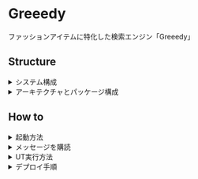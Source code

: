 # Greeedy
ファッションアイテムに特化した検索エンジン「Greeedy」

## Structure
<details><summary>システム構成</summary>

本システムは、ファッションアイテムの検索と表示について責務を担うコンテキストです。

![](./doc/システム構成図.png)

 - [Lightsail - AWS](https://lightsail.aws.amazon.com/ls/webapp/home/containers)
   - [Compute](https://lightsail.aws.amazon.com/ls/webapp/ap-northeast-1/container-services/greeedy/deployments)
   - [Database](https://lightsail.aws.amazon.com/ls/webapp/ap-northeast-1/databases/Greeedy/connect)
 - [SQS - AWS](https://ap-northeast-1.console.aws.amazon.com/sqs/v2/home?region=ap-northeast-1#/queues/https%3A%2F%2Fsqs.ap-northeast-1.amazonaws.com%2F684886458640%2Fgreeedy-queue)
 - [OpenSearch - AWS](https://ap-northeast-1.console.aws.amazon.com/aos/home?region=ap-northeast-1#opensearch/domains/greeedy-opensearch-dev)

</details>

<details><summary>アーキテクチャとパッケージ構成</summary>

このアプリケーションのアーキテクチャには、エンドユーザー、管理ユーザー、外部コンテキストとAPIやMQなど様々な入出力方法を用いてやりとりするため、
ヘキサゴナルアーキテクチャ(ポートアンドアダプター)を採用しています。 
このアーキテクチャは、外部と対話するポートとアダプターを容易に追加したり、変更しやすいうえにテストもしやすい特徴があります。

![](./doc/アーキテクチャ.png)

パッケージ構成は以下の通りです。

```shell
app
├── application  # アプリケーション層
├── config  # 設定パッケージ
├── domain  # ドメイン層
│   └── model
├── exception  # 例外パッケージ
├── notification  # 通知パッケージ
└── port
    └── adapter  # ポート・アダプター層
```

</details>

## How to

<details><summary>起動方法</summary>

```bash
$ cd ~/path/to/greeedy

# .envファイルをコピーして、適切な値に書き換える
$ cp .env.sample .env
$ cp ./services/elasticsearch/.env.sample ./services/elasticsearch/.env

# コンテナの起動
$ docker-compose up --build

$ docker-compose run --rm \
  -p 8000:8000 \
  app \
  uvicorn start_app:app --host 0.0.0.0 --reload

$ mysql -h 127.0.0.1 -P 3306 -u user -p
```

 - [Greeedy API - Swagger UI](http://0.0.0.0:8000/docs)

</details>

<details><summary>メッセージを購読</summary>

あらかじめ「コンテナの起動方法」に従ってコンテナを起動してください。起動したら、別ターミナルで下記を実行します。
```bash
# キューの一覧を表示
$ aws sqs list-queues --endpoint-url http://localhost:4566

# メッセージを作成
$ aws sqs send-message \
    --queue-url http://localhost:4566/000000000000/greeedy-queue \
    --endpoint-url http://localhost:4566 \
    --message-body '{
  "notification_id": 1,
  "event": {
    "name": "レースパンチングブラウス・全2色・b71916",
    "brand_name": "DHOLIC",
    "colors": ["white", "black"],
    "price": 2570,
    "description": "[DESIGN]\n\n総レースがフェミニンなブラウスです。\nカラーネックが端正で中央のボタンが開閉できます。\n肩と裾はスカラップレースでムードUP↑\n\nレースは肩をやや覆うデザインです。\nフロントはバイアス状に、バックは縦のパンチングで\nコントラストをつけました。\nコーデの主役になるのでデニムに着流すだけでも◎\n\n\n※素材の特性上、多少透け感がございます。\nスキントーンの下着とお召しいただくと安心です。\n\n\n※製造過程上、パターンにずれが生じる\n場合がありますが不備ではございません。",
    "gender": "WOMEN",
    "images": [
      "https://www.dzimg.com/Dahong/202203/1353897_20465618_k1.jpg",
      "https://www.dzimg.com/Dahong/202203/1353897_20465619_k1.jpg",
      "https://www.dzimg.com/Dahong/202203/1353897_20465620_k1.jpg",
      "https://www.dzimg.com/Dahong/202203/1353897_20465621_k1.jpg",
      "https://www.dzimg.com/Dahong/202203/1353897_20465622_k1.jpg",
      "https://www.dzimg.com/Dahong/202203/1353897_20465623_k1.jpg",
      "https://www.dzimg.com/Dahong/202203/1353897_20465624_k1.jpg",
      "https://www.dzimg.com/Dahong/202203/1353897_20465625_k1.jpg",
      "https://www.dzimg.com/Dahong/202203/1353897_20465626_k1.jpg",
      "https://www.dzimg.com/Dahong/202203/1353897_20465627_k1.jpg",
      "https://www.dzimg.com/Dahong/202203/1353897_20465628_k1.jpg",
      "https://www.dzimg.com/Dahong/202203/1353897_20465629_k1.jpg",
      "https://www.dzimg.com/Dahong/202203/1353897_20465630_k1.jpg",
      "https://www.dzimg.com/Dahong/202203/1353897_20465631_k1.jpg",
      "https://www.dzimg.com/Dahong/202203/1353897_20465632_k1.jpg",
      "https://www.dzimg.com/Dahong/202203/1353897_20465633_k1.jpg",
      "https://www.dzimg.com/Dahong/202203/1353897_20465634_k1.jpg",
      "https://www.dzimg.com/Dahong/202203/1353897_20465635_k1.jpg",
      "https://www.dzimg.com/Dahong/202203/1353897_20465636_k1.jpg",
      "https://www.dzimg.com/Dahong/202203/1353897_20465637_k1.jpg",
      "https://www.dzimg.com/Dahong/202203/1353897_20444554_k2.jpg",
      "https://www.dzimg.com/Dahong/202203/1353897_20444555_k2.jpg",
      "https://www.dzimg.com/Dahong/202203/1353897_20444556_k2.jpg",
      "https://www.dzimg.com/Dahong/202203/1353897_20444557_k2.jpg",
      "https://www.dzimg.com/Dahong/202203/1353897_20444558_k2.jpg",
      "https://www.dzimg.com/Dahong/202203/1353897_20444559_k2.jpg",
      "https://www.dzimg.com/Dahong/202203/1353897_20444560_k2.jpg",
      "https://www.dzimg.com/Dahong/202203/1353897_20444561_k2.jpg"
    ],
    "url": "https://m.dholic.co.jp/product/goodview_item.asp?gserial=1353897",
    "meta": {
      "keywords": "レースパンチングブラウス・全2色・b71916,ブラウス,ノースリーブブラウス, 通販,ファッション,レディース,DHOLIC,ディーホリック,コスメ,コスメ通販,韓国コスメ,韓国コスメ通販,韓国ファッション,韓国通販,韓国ファッション通販, 韓国レディース通販",
      "description": "レディースファッションショッピングモールDHOLICの[レースパンチングブラウス・全2色・b71916]ページです。毎日たくさんの新商品が登録されており、即日配送商品とセール商品と割引クーポンGETのチャンスもお見逃しなく。"
    }
  },
  "occurred_on": "2022-09-01 08:41:49",
  "event_type": "ItemCreated.1",
  "version": 1,
  "producer_name": "epic-bot"
}'

# キューイングされたメッセージを表示
$ aws sqs receive-message \
    --queue-url http://localhost:4566/000000000000/greeedy-queue \
    --endpoint-url http://localhost:4566
```

</details>

<details><summary>UT実行方法</summary>

```bash
$ cd app
$ python -m pytest -v ../tests
```

</details>

<details><summary>デプロイ手順</summary>

```bash
sh build_and_push.sh taiyou24 greeedy-lightsail ./app/Dockerfile
```
</details>